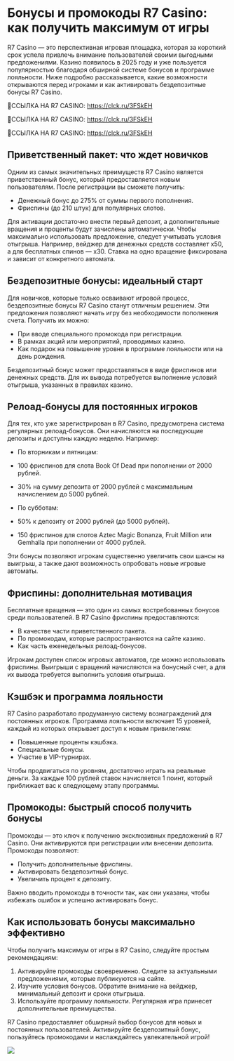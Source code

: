 # Бонусы и промокоды R7 Casino: как получить максимум от игры

R7 Casino — это перспективная игровая площадка, которая за короткий срок успела привлечь внимание пользователей своими выгодными предложениями. Казино появилось в 2025 году и уже пользуется популярностью благодаря обширной системе бонусов и программе лояльности. Ниже подробно рассказывается, какие возможности открываются перед игроками и как активировать бездепозитные бонусы R7 Casino.

🔗ССЫЛКА НА R7 CASINO: https://clck.ru/3FSkEH

🔗ССЫЛКА НА R7 CASINO: https://clck.ru/3FSkEH

🔗ССЫЛКА НА R7 CASINO: https://clck.ru/3FSkEH

## Приветственный пакет: что ждет новичков

Одним из самых значительных преимуществ R7 Casino является приветственный бонус, который предоставляется новым пользователям. После регистрации вы сможете получить:

- Денежный бонус до 275% от суммы первого пополнения.
- Фриспины (до 210 штук) для популярных слотов.

Для активации достаточно внести первый депозит, а дополнительные вращения и проценты будут зачислены автоматически. Чтобы максимально использовать предложение, следует учитывать условия отыгрыша. Например, вейджер для денежных средств составляет х50, а для бесплатных спинов — х30. Ставка на одно вращение фиксирована и зависит от конкретного автомата.

## Бездепозитные бонусы: идеальный старт

Для новичков, которые только осваивают игровой процесс, бездепозитные бонусы R7 Casino станут отличным решением. Эти предложения позволяют начать игру без необходимости пополнения счета. Получить их можно:

- При вводе специального промокода при регистрации.
- В рамках акций или мероприятий, проводимых казино.
- Как подарок на повышение уровня в программе лояльности или на день рождения.

Бездепозитный бонус может предоставляться в виде фриспинов или денежных средств. Для их вывода потребуется выполнение условий отыгрыша, указанных в правилах казино.

## Релоад-бонусы для постоянных игроков

Для тех, кто уже зарегистрирован в R7 Casino, предусмотрена система регулярных релоад-бонусов. Они начисляются на последующие депозиты и доступны каждую неделю. Например:

- По вторникам и пятницам:

- 100 фриспинов для слота Book Of Dead при пополнении от 2000 рублей.
- 30% на сумму депозита от 2000 рублей с максимальным начислением до 5000 рублей.

- По субботам:

- 50% к депозиту от 2000 рублей (до 5000 рублей).
- 150 фриспинов для слотов Aztec Magic Bonanza, Fruit Million или Gemhalla при пополнении от 4000 рублей.

Эти бонусы позволяют игрокам существенно увеличить свои шансы на выигрыш, а также дают возможность опробовать новые игровые автоматы.

## Фриспины: дополнительная мотивация

Бесплатные вращения — это один из самых востребованных бонусов среди пользователей. В R7 Casino фриспины предоставляются:

- В качестве части приветственного пакета.
- По промокодам, которые распространяются на сайте казино.
- Как часть еженедельных релоад-бонусов.

Игрокам доступен список игровых автоматов, где можно использовать фриспины. Выигрыши с вращений начисляются на бонусный счет, а для их вывода требуется выполнить условия отыгрыша.

## Кэшбэк и программа лояльности

R7 Casino разработало продуманную систему вознаграждений для постоянных игроков. Программа лояльности включает 15 уровней, каждый из которых открывает доступ к новым привилегиям:

- Повышенные проценты кэшбэка.
- Специальные бонусы.
- Участие в VIP-турнирах.

Чтобы продвигаться по уровням, достаточно играть на реальные деньги. За каждые 100 рублей ставок начисляется 1 поинт, который приближает вас к следующему этапу программы.

## Промокоды: быстрый способ получить бонусы

Промокоды — это ключ к получению эксклюзивных предложений в R7 Casino. Они активируются при регистрации или внесении депозита. Промокоды позволяют:

- Получить дополнительные фриспины.
- Активировать бездепозитный бонус.
- Увеличить процент к депозиту.

Важно вводить промокоды в точности так, как они указаны, чтобы избежать ошибок и успешно активировать бонус.

## Как использовать бонусы максимально эффективно

Чтобы получить максимум от игры в R7 Casino, следуйте простым рекомендациям:

1. Активируйте промокоды своевременно. Следите за актуальными предложениями, которые публикуются на сайте.
2. Изучите условия бонусов. Обратите внимание на вейджер, минимальный депозит и сроки отыгрыша.
3. Используйте программу лояльности. Регулярная игра принесет дополнительные преимущества.

R7 Casino предоставляет обширный выбор бонусов для новых и постоянных пользователей. Активируйте бездепозитный бонус, пользуйтесь промокодами и наслаждайтесь увлекательной игрой!

[![](https://i.ibb.co/9VfsgpJ/2.jpg)](https://i.ibb.co/9VfsgpJ/2.jpg)
